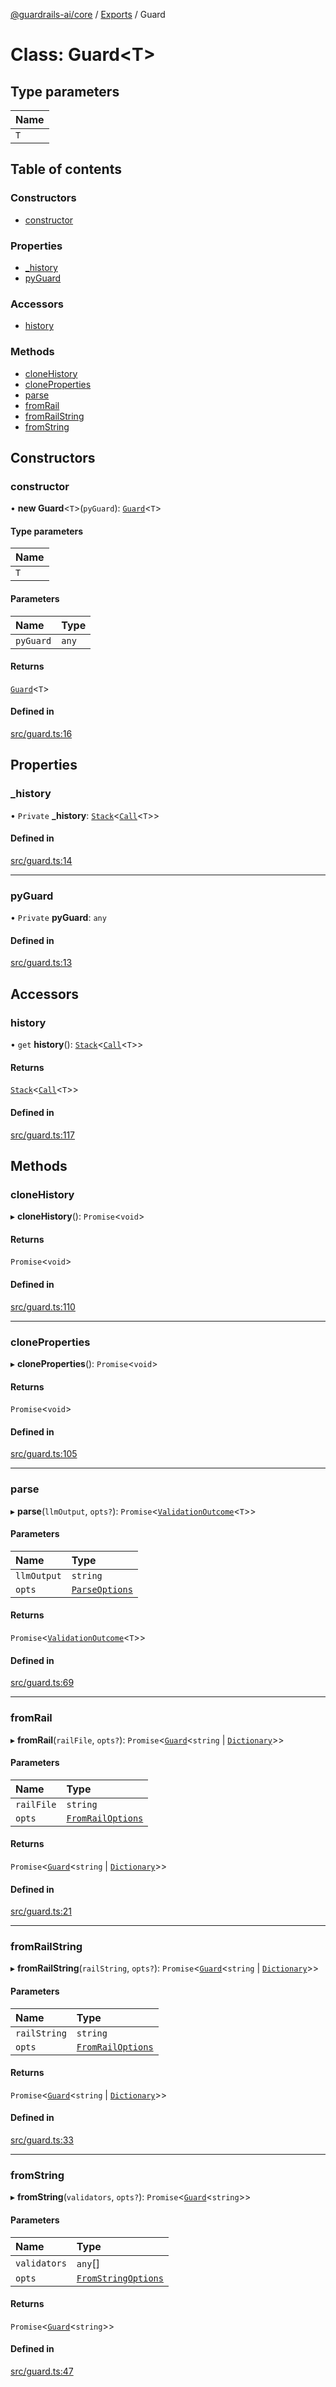 [@guardrails-ai/core](../README.md) / [Exports](../modules.md) / Guard

# Class: Guard\<T\>

## Type parameters

| Name |
| :------ |
| `T` |

## Table of contents

### Constructors

- [constructor](Guard.md#constructor)

### Properties

- [\_history](Guard.md#_history)
- [pyGuard](Guard.md#pyguard)

### Accessors

- [history](Guard.md#history)

### Methods

- [cloneHistory](Guard.md#clonehistory)
- [cloneProperties](Guard.md#cloneproperties)
- [parse](Guard.md#parse)
- [fromRail](Guard.md#fromrail)
- [fromRailString](Guard.md#fromrailstring)
- [fromString](Guard.md#fromstring)

## Constructors

### constructor

• **new Guard**\<`T`\>(`pyGuard`): [`Guard`](Guard.md)\<`T`\>

#### Type parameters

| Name |
| :------ |
| `T` |

#### Parameters

| Name | Type |
| :------ | :------ |
| `pyGuard` | `any` |

#### Returns

[`Guard`](Guard.md)\<`T`\>

#### Defined in

[src/guard.ts:16](https://github.com/guardrails-ai/guardrails-js/blob/45cd49e/src/guard.ts#L16)

## Properties

### \_history

• `Private` **\_history**: [`Stack`](Structs.Stack.md)\<[`Call`](History.Call.md)\<`T`\>\>

#### Defined in

[src/guard.ts:14](https://github.com/guardrails-ai/guardrails-js/blob/45cd49e/src/guard.ts#L14)

___

### pyGuard

• `Private` **pyGuard**: `any`

#### Defined in

[src/guard.ts:13](https://github.com/guardrails-ai/guardrails-js/blob/45cd49e/src/guard.ts#L13)

## Accessors

### history

• `get` **history**(): [`Stack`](Structs.Stack.md)\<[`Call`](History.Call.md)\<`T`\>\>

#### Returns

[`Stack`](Structs.Stack.md)\<[`Call`](History.Call.md)\<`T`\>\>

#### Defined in

[src/guard.ts:117](https://github.com/guardrails-ai/guardrails-js/blob/45cd49e/src/guard.ts#L117)

## Methods

### cloneHistory

▸ **cloneHistory**(): `Promise`\<`void`\>

#### Returns

`Promise`\<`void`\>

#### Defined in

[src/guard.ts:110](https://github.com/guardrails-ai/guardrails-js/blob/45cd49e/src/guard.ts#L110)

___

### cloneProperties

▸ **cloneProperties**(): `Promise`\<`void`\>

#### Returns

`Promise`\<`void`\>

#### Defined in

[src/guard.ts:105](https://github.com/guardrails-ai/guardrails-js/blob/45cd49e/src/guard.ts#L105)

___

### parse

▸ **parse**(`llmOutput`, `opts?`): `Promise`\<[`ValidationOutcome`](Outputs.ValidationOutcome.md)\<`T`\>\>

#### Parameters

| Name | Type |
| :------ | :------ |
| `llmOutput` | `string` |
| `opts` | [`ParseOptions`](../modules/Types.md#parseoptions) |

#### Returns

`Promise`\<[`ValidationOutcome`](Outputs.ValidationOutcome.md)\<`T`\>\>

#### Defined in

[src/guard.ts:69](https://github.com/guardrails-ai/guardrails-js/blob/45cd49e/src/guard.ts#L69)

___

### fromRail

▸ **fromRail**(`railFile`, `opts?`): `Promise`\<[`Guard`](Guard.md)\<`string` \| [`Dictionary`](../modules/Types.md#dictionary)\>\>

#### Parameters

| Name | Type |
| :------ | :------ |
| `railFile` | `string` |
| `opts` | [`FromRailOptions`](../modules/Types.md#fromrailoptions) |

#### Returns

`Promise`\<[`Guard`](Guard.md)\<`string` \| [`Dictionary`](../modules/Types.md#dictionary)\>\>

#### Defined in

[src/guard.ts:21](https://github.com/guardrails-ai/guardrails-js/blob/45cd49e/src/guard.ts#L21)

___

### fromRailString

▸ **fromRailString**(`railString`, `opts?`): `Promise`\<[`Guard`](Guard.md)\<`string` \| [`Dictionary`](../modules/Types.md#dictionary)\>\>

#### Parameters

| Name | Type |
| :------ | :------ |
| `railString` | `string` |
| `opts` | [`FromRailOptions`](../modules/Types.md#fromrailoptions) |

#### Returns

`Promise`\<[`Guard`](Guard.md)\<`string` \| [`Dictionary`](../modules/Types.md#dictionary)\>\>

#### Defined in

[src/guard.ts:33](https://github.com/guardrails-ai/guardrails-js/blob/45cd49e/src/guard.ts#L33)

___

### fromString

▸ **fromString**(`validators`, `opts?`): `Promise`\<[`Guard`](Guard.md)\<`string`\>\>

#### Parameters

| Name | Type |
| :------ | :------ |
| `validators` | `any`[] |
| `opts` | [`FromStringOptions`](../modules/Types.md#fromstringoptions) |

#### Returns

`Promise`\<[`Guard`](Guard.md)\<`string`\>\>

#### Defined in

[src/guard.ts:47](https://github.com/guardrails-ai/guardrails-js/blob/45cd49e/src/guard.ts#L47)
